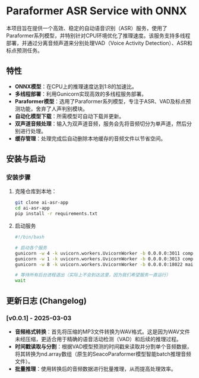 # Paraformer ASR Service with ONNX

​	本项目旨在提供一个高效、稳定的自动语音识别（ASR）服务，使用了Paraformer系列模型，并特别针对CPU环境优化了推理速度。该服务支持多线程部署，并通过分离音频声道来分别处理VAD（Voice Activity Detection）、ASR和标点预测任务。

## 特性

- **ONNX模型**：在CPU上的推理速度达到1:8的加速比。
- **多线程部署**：利用Gunicorn实现高效的多线程服务部署。
- **Paraformer模型**：选用了Paraformer系列模型，专注于ASR、VAD及标点预测功能，舍弃了人声判别模块。
- **自动化模型下载**：所需模型可自动下载并更新。
- **双声道音频处理**：输入为双声道音频，服务会先将音频切分为单声道，然后分别进行处理。
- **缓存管理**：处理完成后自动删除本地缓存的音频文件以节省空间。

## 安装与启动

### 安装步骤

1. 克隆仓库到本地：
   
   ```bash
   git clone ai-asr-app
   cd ai-asr-app
   pip install -r requirements.txt
   ```
   
1. 启动服务
   
   ```bash
   #!/bin/bash
   
   # 启动各个服务
   gunicorn -w 4 -k uvicorn.workers.UvicornWorker -b 0.0.0.0:3011 components.vad.onnx_vad_api:app --timeout 100 &
   gunicorn -w 1 -k uvicorn.workers.UvicornWorker -b 0.0.0.0:3013 components.punc.onnx_punc_api:app &
   gunicorn -w 8 -k uvicorn.workers.UvicornWorker -b 0.0.0.0:18022 main:app --timeout 1000 &
   
   # 等待所有后台进程退出（实际上不会到达这里，因为我们希望服务一直运行）
   wait

## 更新日志 (Changelog)

### [v0.0.1] - 2025-03-03
- **音频格式转换**：首先将压缩的MP3文件转换为WAV格式。这是因为WAV文件未经压缩，更适合用于精确的语音活动检测（VAD）和后续的推理过程。
- **时间戳读取与分割**：根据VAD模型预测的时间戳来读取并分割单个音频数据，将其转换为nd.array数组（原生的SeacoParaformer模型智能batch推理音频文件）。
- **批量推理**：使用转换后的音频数据进行批量推理，从而提高处理效率。

